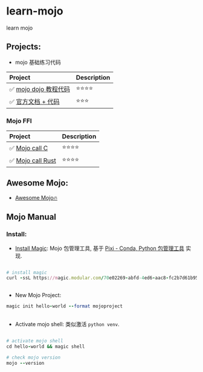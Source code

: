 # learn-mojo

learn mojo

## Projects:

- mojo 基础练习代码

| Project                                         | Description |
|:------------------------------------------------|:------------|
| ✅ [mojo dojo 教程代码](./packages/mojo101/mojodojo) | ⭐️⭐️⭐️⭐️    |
| ✅ [官方文档 + 代码](packages/mojo101/official)        | ⭐️⭐️⭐️      |

### Mojo FFI

| Project                                              | Description |
|:-----------------------------------------------------|:------------|
| ✅ [Mojo call C](packages/mojo-ffi/mojo-call-c)       | ⭐️⭐️⭐️⭐️    |
| ✅ [Mojo call Rust](packages/mojo-ffi/mojo-call-rust) | ⭐️⭐️⭐️⭐️    |

## Awesome Mojo:

- [Awesome Mojo🔥](https://github.com/mojicians/awesome-mojo)

## Mojo Manual

### Install:

- [Install Magic](https://docs.modular.com/mojo/manual/get-started): Mojo 包管理工具, 基于 [Pixi - Conda, Python 包管理工具](https://github.com/prefix-dev/pixi) 实现.

```ruby

# install magic  
curl -ssL https://magic.modular.com/70e02269-abfd-4ed6-aac8-fc2b7d61b954 | bash  
       
```

- New Mojo Project:

```ruby
magic init hello-world --format mojoproject 
  
```

- Activate mojo shell: 类似激活 `python venv`.

```ruby

# activate mojo shell  
cd hello-world && magic shell

# check mojo version 
mojo --version
```

